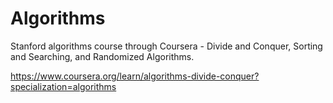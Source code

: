 # Algorithms
 Stanford algorithms course through Coursera - Divide and Conquer, Sorting and Searching, and Randomized Algorithms.

 https://www.coursera.org/learn/algorithms-divide-conquer?specialization=algorithms
